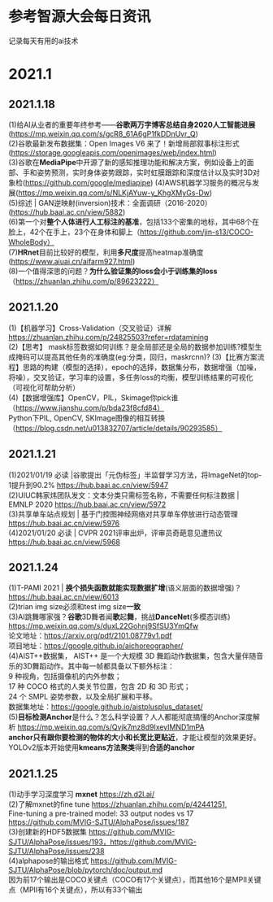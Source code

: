 # 参考智源大会每日资讯
记录每天有用的ai技术
# 2021.1
## 2021.1.18
(1)给AI从业者的重要年终参考——**谷歌两万字博客总结自身2020人工智能进展**(https://mp.weixin.qq.com/s/gcR8_61A6gP1fkDDnUvr_Q)  
(2)谷歌最新发布数据集：Open Images V6 来了！新增局部叙事标注形式(https://storage.googleapis.com/openimages/web/index.html)  
(3)谷歌在**MediaPipe**中开源了新的感知推理功能和解决方案，例如设备上的面部、手和姿势预测，实时身体姿势跟踪，实时虹膜跟踪和深度估计以及实时3D对象检(https://github.com/google/mediapipe)     (4)AWS机器学习服务的概况与发展(https://mp.weixin.qq.com/s/NLKjAYuw-y_KhgXMyGs-Dw)    
(5)综述 | GAN逆映射(inversion)技术：全面调研（2016-2020） (https://hub.baai.ac.cn/view/5882)    
(6)第一个对**整个人体进行人工标注的基准**，包括133个密集的地标，其中68个在脸上，42个在手上，23个在身体和脚上（https://github.com/jin-s13/COCO-WholeBody）    
(7)**HRnet**目前比较好的模型，利用**多尺度**提高heatmap准确度(https://www.aiuai.cn/aifarm927.html)  
(8)一个值得深思的问题？**为什么验证集的loss会小于训练集的loss**（https://zhuanlan.zhihu.com/p/89623222）  
## 2021.1.20
(1)【机器学习】Cross-Validation（交叉验证）详解 https://zhuanlan.zhihu.com/p/24825503?refer=rdatamining  
(2)【思考】 mask标签数据如何训练？是全局部还是全局的数据参加训练?模型生成掩码可以提高其他任务的准确度(eg:分类，回归，maskrcnn)?
(3)【比赛方案流程】思路的构建（模型的选择），epoch的选择，数据集分布，数据增强（加噪，将噪），交叉验证，学习率的设置，多任务loss的均衡，模型训练结果的可视化（可视化可帮助分析）  
(4)【数据增强库】OpenCV，PIL，Skimage你pick谁（https://www.jianshu.com/p/bda23f8cfd84）  
Python下PIL, OpenCV, SKImage图像的相互转换（https://blog.csdn.net/u013832707/article/details/90293585）
## 2021.1.21
(1)2021/01/19 必读 |谷歌提出「元伪标签」半监督学习方法，将ImageNet的top-1提升到90.2% https://hub.baai.ac.cn/view/5947  
(2)UIUC韩家炜团队发文：文本分类只需标签名称，不需要任何标注数据 | EMNLP 2020 https://hub.baai.ac.cn/view/5972  
(3)共享单车站点规划 | 基于门控图神经网络对共享单车停放进行动态管理 https://hub.baai.ac.cn/view/5976  
(4)2021/01/20 必读 | CVPR 2021评审出炉，评审员奇葩意见遭热议 https://hub.baai.ac.cn/view/5968  
## 2021.1.24
(1)T-PAMI 2021 | **换个损失函数就能实现数据扩增**(语义层面的数据增强)？https://hub.baai.ac.cn/view/6013  
(2)trian img size必须和test img size**一致**  
(3)AI跳舞哪家强？**谷歌**3D舞者闻**歌**起**舞**，挑战**DanceNet**(多模态训练) https://mp.weixin.qq.com/s/duxL22Gohnj9SfSU3YmQfw  
论文地址：https://arxiv.org/pdf/2101.08779v1.pdf  
项目地址：https://google.github.io/aichoreographer/  
(4)AIST++数据集， AIST++ 是一个大规模 3D 舞蹈动作数据集，包含大量伴随音乐的3D舞蹈动作。其中每一帧都具备以下额外标注：  
9 种视角，包括摄像机的内外参数；  
17 种 COCO 格式的人类关节位置，包含 2D 和 3D 形式；  
24 个 SMPL 姿势参数，以及全局扩展和平移。  
数据集地址：https://google.github.io/aistplusplus_dataset/  
(5)**目标检测Anchor**是什么？怎么科学设置？人人都能彻底搞懂的Anchor深度解析 https://mp.weixin.qq.com/s/Qvjk7mz8d9lxeyIMND1mPA  
**anchor只有跟你要检测的物体的大小和长宽比更贴近**，才能让模型的效果更好。YOLOv2版本开始使用**kmeans方法聚类**得到**合适的anchor**  
## 2021.1.25
(1)动手学习深度学习 **mxnet** https://zh.d2l.ai/  
(2)了解mxnet的fine tune https://zhuanlan.zhihu.com/p/42441251,  
Fine-tuning a pre-trained model: 33 output nodes vs 17 https://github.com/MVIG-SJTU/AlphaPose/issues/187  
(3)创建新的HDF5数据集 https://github.com/MVIG-SJTU/AlphaPose/issues/193，https://github.com/MVIG-SJTU/AlphaPose/issues/238  
(4)alphapose的输出格式 https://github.com/MVIG-SJTU/AlphaPose/blob/pytorch/doc/output.md  
因为前17个输出是COCO关键点（COCO有17个关键点），而其他16个是MPII关键点（MPII有16个关键点），所以有33个输出  
